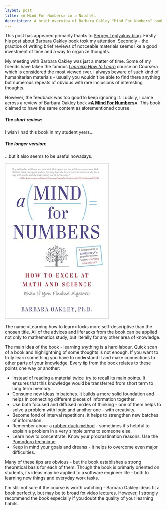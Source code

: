 ```yaml
---
layout: post
title: «A Mind For Numbers» in a Nutshell
description: A brief overview of Barbara Oakley "Mind For Numbers" book
---
```


This post has appeared primarily thanks to [Sergey Teplyakov blog](http://sergeyteplyakov.blogspot.ru/). Firstly [his post](http://sergeyteplyakov.blogspot.ru/2016/01/book-review-mind-for-numbers.html) about Barbara Oakley book took my attention. Secondly - the practice of writing brief reviews of noticeable materials seems like a good investment of time and a way to organize thoughts.

My meeting with Barbara Oakley was just a matter of time. Some of my friends have taken the famous *[Learning How to Learn](https://www.coursera.org/learn/learning-how-to-learn/home/info)* course on Coursera which is considered the most viewed ever. I always beware of such kind of humanitarian materials - usually you wouldn't be able to find there anything but numerous repeats of obvious with rare inclusions of interesting thoughts. 

However, the feedback was too good to keep ignoring it. Luckily, I came across a review of Barbara Oakley book **[«A Mind For Numbers»](http://www.amazon.com/Mind-For-Numbers-Science-Flunked-ebook)**. This book claimed to have the same content as aforementioned course.

<!--more-->

##### The short review:
I wish I had this book in my student years...

##### The longer version:
...but it also seems to be useful nowadays.

![The Book Cover](/public/img/posts/mind-for-numbers.jpg)

The name «Learning how to learn» looks more self-descriptive than the chosen title. All of the advices and lifehacks from the book can be applied not only to mathematics study, but literally for any other area of knowledge.

The main idea of the book - learning anything is a hard labour. Quick scan of a book and highlightning of some thoughts is not enough. If you want to truly learn something you have to understand it and make connections to other parts of your knowledge. Every tip from the book relates to these points one way or another:

- Instead of reading a material twice, try to recall its main points. It ensures that this knowledge would be transferred from short term to long term memory.
- Consume new ideas in batches. It builds a more solid foundation and helps in connecting different pieces of information together.
- Use both focused and diffused modes of thinking - one of them helps to solve a problem with logic and another one - with creativity.
- Become fond of interval repetitions, it helps to strengthen new batches of information.
- Remember abour a [rubber duck method](https://en.wikipedia.org/wiki/Rubber_duck_debugging) - sometimes it's helpful to explain a problem in a very simple terms to someone else.
- Learn how to concentrate. Know your procrastination reasons. Use the [Pomodoro technique](https://en.wikipedia.org/wiki/Pomodoro_Technique).
- Keep in mind your goals and dreams - it helps to overcome even major difficulties.

Many of these tips are obvious - but the book establishes a strong theoretical basis for each of them. Though the book is primarly oriented on students, its ideas may be applied to a software engineer life - both to learning new things and everyday work tasks.

I'm still not sure if the course is worth watching - Barbara Oakley ideas fit a book perfectly, but may be to broad for video lectures. However, I strongly recommend the book especially if you doubt the quality of your learning habits.